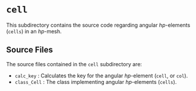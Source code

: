`cell`
================================================================================

This subdirectory contains the source code regarding angular *hp*-elements (`cells`) in an *hp*-mesh.

Source Files
--------------------------------------------------------------------------------

The source files contained in the `cell` subdirectory are:

- `calc_key` : Calculates the key for the angular *hp*-element (`cell`, or `col`).
- `class_Cell` : The class implementing angular *hp*-elements (`cells`).